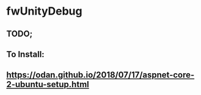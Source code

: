 # fwUnityDebug
## TODO;

## To Install:
## https://odan.github.io/2018/07/17/aspnet-core-2-ubuntu-setup.html
